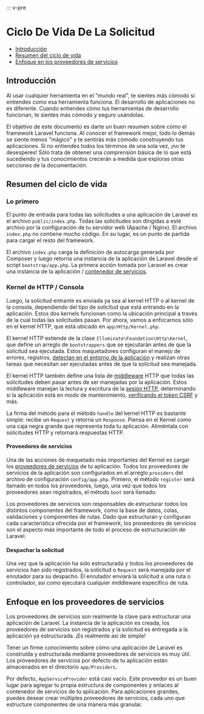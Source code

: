 ::: v-pre

# Ciclo De Vida De La Solicitud

- [Introducción](#introduction)
- [Resumen del ciclo de vida](#lifecycle-overview)
- [Enfoque en los proveedores de servicios](#focus-on-service-providers)

<a name="introduction"></a>
## Introducción

Al usar cualquier herramienta en el "mundo real", te sientes más cómodo si entiendes como esa herramienta funciona. El desarrollo de aplicaciones no es diferente. Cuando entiendes cómo tus herramientas de desarrollo funcionan, te sientes más cómodo y seguro usándolas.

El objetivo de este documento es darte un buen resumen sobre cómo el framework Laravel funciona. Al conocer el framework mejor, todo lo demás se siente menos "mágico" y te sentirás más cómodo construyendo tus aplicaciones. Si no entiendes todos los términos de una sola vez, ¡no te desesperes! Sólo trata de obtener una comprensión básica de lo que está sucediendo y tus conocimientos crecerán a medida que exploras otras secciones de la documentación.

<a name="lifecycle-overview"></a>
## Resumen del ciclo de vida

### Lo primero

El punto de entrada para todas las solicitudes a una aplicación de Laravel es el archivo `public/index.php`. Todas las solicitudes son dirigidas a este archivo por la configuración de tu servidor web (Apache / Nginx). El archivo `index.php` no contiene mucho código. En su lugar, es un punto de partida para cargar el resto del framework.

El archivo `index.php` carga la definición de autocarga generada por Composer y luego retorna una instancia de la aplicación de Laravel desde el script `bootstrap/app.php`. La primera acción tomada por Laravel es crear una instancia de la aplicación / [contenedor de servicios](/container.html).

### Kernel de HTTP / Consola

Luego, la solicitud entrante es enviada ya sea al kernel HTTP o al kernel de la consola, dependiendo del tipo de solicitud que está entrando en la aplicación. Estos dos kernels funcionan como la ubicación principal a través de la cual todas las solicitudes pasan. Por ahora, vamos a enfocarnos sólo en el kernel HTTP, que está ubicado en `app/Http/Kernel.php`.

El kernel HTTP extiende de la clase `Illuminate\Foundation\Http\Kernel`, que define un arreglo de `bootstrappers` que se ejecutarán antes de que la solicitud sea ejecutada. Estos maquetadores configuran el manejo de errores, registros, [detectan en el entorno de la aplicación](/configuration.html#environment-configuration) y realizan otras tareas que necesitan ser ejecutadas antes de que la solicitud sea manejada.

El kernel HTTP también define una lista de [middleware](/middleware.html) HTTP que todas las solicitudes deben pasar antes de ser manejadas por la aplicación. Estos middleware manejan la lectura y escritura de la [sesión HTTP](/session.html), determinando si la aplicación está en modo de mantenimiento, [verificando el token CSRF](/csrf.html) y más.

La firma del método para el método `handle` del kernel HTTP es bastante simple: recibe un `Request` y retorna un `Response`. Piensa en el Kernel como una caja negra grande que representa toda tu aplicación. Aliméntala con solicitudes HTTP y retornará respuestas HTTP.

#### Proveedores de servicios

Una de las acciones de maquetado más importantes del Kernel es cargar los [proveedores de servicios](/providers.html) de tu aplicación. Todos los proveedores de servicios de la aplicación son configurados en el arreglo `providers` del archivo de configuración `config/app.php`. Primero, el método `register` será llamado en todos los proveedores, luego, una vez que todos los proveedores sean registrados, el método `boot` será llamado.

Los proveedores de servicios son responsables de estructurar todos los distintos componentes del framework, como la base de datos, colas, validaciones y componentes de rutas. Dado que estructuran y configuran cada característica ofrecida por el framework, los proveedores de servicios son el aspecto más importante de todo el proceso de estructuración de Laravel.

#### Despachar la solicitud

Una vez que la aplicación ha sido estructurada y todos los proveedores de servicios han sido registrados, la solicitud o `Request` será manejada por el enrutador para su despacho. El enrutador enviará la solicitud a una ruta o controlador, así como ejecutará cualquier middleware específico de ruta.

<a name="focus-on-service-providers"></a>
## Enfoque en los proveedores de servicios

Los proveedores de servicios son realmente la clave para estructurar una aplicación de Laravel. La instancia de la aplicación es creada, los proveedores de servicios son registrados y la solicitud es entregada a la aplicación ya estructurada. ¡Es realmente así de simple!

Tener un firme conocimiento sobre cómo una aplicación de Laravel es construída y estructurada mediante proveedores de servicios es muy útil. Los proveedores de servicios por defecto de tu aplicación están almacenados en el directorio `app/Providers`. 

Por defecto, `AppServiceProvider` está casi vacío. Este proveedor es un buen lugar para agregar tu propia estructura de componentes y enlaces al contenedor de servicios de tu aplicación. Para aplicaciones grandes, puedes desear crear múltiples proveedores de servicios, cada uno que estructure componentes de una manera más granular.